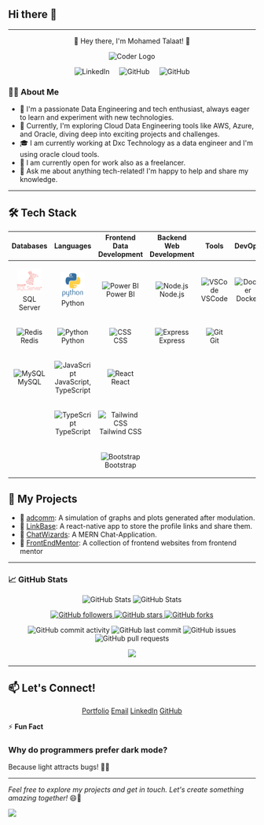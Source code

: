 ## Hi there 👋

<!--
**mohamedtalaat2020/mohamedtalaat2020** is a ✨ _special_ ✨ repository because its `README.md` (this file) appears on your GitHub profile.

Here are some ideas to get you started:

- 🔭 I’m currently working on ...
- 🌱 I’m currently learning ...
- 👯 I’m looking to collaborate on ...
- 🤔 I’m looking for help with ...
- 💬 Ask me about ...
- 📫 How to reach me: ...
- 😄 Pronouns: ...
- ⚡ Fun fact: ...
-->


------------------------------------------------------------------------------------

<p align="center">👋 Hey there, I'm Mohamed Talaat! 🚀</p>

<p align="center">
  <img src="https://media.tenor.com/qJ5evVs-_uUAAAAC/coding.gif" alt="Coder Logo">
</p>

<p align="center">
  <a href="https://www.linkedin.com/in/mohamed-talaat-2751998de/" style="text-decoration: none; margin: 8px;">
    <img src="https://img.shields.io/badge/LinkedIn-Connect-blue?style=for-the-badge&logo=linkedin&logoColor=white" alt="LinkedIn">
  </a>
  <a href="https://github.com/mohamedtalaat2020" target="_blank" style="text-decoration: none; margin: 8px;">
    <img src="https://img.shields.io/github/followers/VivekYadav105?label=Follow&style=for-the-badge&logo=github&logoColor=white" alt="GitHub">
  </a>
  
  <a href="https://drive.google.com/file/d/10aHQrvLlmtukQPu6dlUd8OHfVXmI85Zp/view?usp=sharing" style="text-decoration: none; margin: 8px;">
    <img src="https://img.shields.io/badge/Resume-Click%20Here-brightgreen?style=for-the-badge" alt="GitHub">
  </a>
</p>


### 👩‍💻 **About Me**

- 🌱 I'm a passionate Data Engineering and tech enthusiast, always eager to learn and experiment with new technologies.
- 🔭 Currently, I'm exploring Cloud Data Engineering tools like AWS, Azure, and Oracle, diving deep into exciting projects and challenges.
- 🎓 I am currently working at Dxc Technology as a data engineer and I'm using oracle cloud tools.
- 💼 I am currently open for work also as a freelancer.
- 💬 Ask me about anything tech-related! I'm happy to help and share my knowledge.

---

## 🛠️ Tech Stack

<div align="center">

| Databases                                       | Languages                             | Frontend Data Development              | Backend Web Development            | Tools                          | DevOps       |
| ----------------------------------------------- | ------------------------------------- | ------------------------------------- | --------------------------------- | ------------------------------ | ------------ |
| <p align="center"><img src="https://raw.githubusercontent.com/devicons/devicon/6910f0503efdd315c8f9b858234310c06e04d9c0/icons/microsoftsqlserver/microsoftsqlserver-line-wordmark.svg" alt="SQL Server" width="50" height="50"><br>SQL Server</p>      | <p align="center"><img src="https://raw.githubusercontent.com/devicons/devicon/6910f0503efdd315c8f9b858234310c06e04d9c0/icons/python/python-original-wordmark.svg" alt="Python" width="50" height="50"><br> Python</p>       | <p align="center"><img src="https://raw.githubusercontent.com/microsoft/PowerBI-Icons/2bf1c982fb24528eee1559a96a25eb534c175cfd/SVG/Power-BI.svg" alt="Power BI" width="50" height="50"><br> Power BI</p>     | <p align="center"><img src="https://cdn.jsdelivr.net/gh/devicons/devicon/icons/nodejs/nodejs-original.svg" alt="Node.js" width="50" height="50"><br> Node.js</p>       | <p align="center"><img src="https://w7.pngwing.com/pngs/512/824/png-transparent-visual-studio-code-hd-logo-thumbnail.png" alt="VSCode" width="50" height="50"><br> VSCode</p>   | <p align="center"><img src="https://cdn.jsdelivr.net/gh/devicons/devicon/icons/docker/docker-original.svg" alt="Docker" width="50" height="50"><br> Docker</p>       |
| <p align="center"><img src="https://cdn.jsdelivr.net/gh/devicons/devicon/icons/redis/redis-original.svg" alt="Redis" width="50" height="50"><br> Redis</p>            | <p align="center"><img src="https://cdn.jsdelivr.net/gh/devicons/devicon/icons/python/python-original.svg" alt="Python" width="50" height="50"><br> Python</p>      | <p align="center"><img src="https://cdn.jsdelivr.net/gh/devicons/devicon/icons/css3/css3-original.svg" alt="CSS" width="50" height="50"><br> CSS</p>   | <p align="center"><img src="https://cdn.jsdelivr.net/gh/devicons/devicon/icons/express/express-original.svg" alt="Express" width="50" height="50"><br> Express</p>     | <p align="center"><img src="https://cdn.jsdelivr.net/gh/devicons/devicon/icons/git/git-original.svg" alt="Git" width="50" height="50"><br> Git</p>         |                                  |
| <p align="center"><img src="https://cdn.jsdelivr.net/gh/devicons/devicon/icons/mysql/mysql-original.svg" alt="MySQL" width="50" height="50"><br> MySQL</p>            | <p align="center"><img src="https://cdn.jsdelivr.net/gh/devicons/devicon/icons/javascript/javascript-original.svg" alt="JavaScript" width="50" height="50"><br> JavaScript, TypeScript</p>      | <p align="center"><img src="https://cdn.jsdelivr.net/gh/devicons/devicon/icons/react/react-original.svg" alt="React" width="50" height="50"><br> React</p>                 |                                         |                                   |                                  |
|                                                 | <p align="center"><img src="https://cdn.jsdelivr.net/gh/devicons/devicon/icons/typescript/typescript-original.svg" alt="TypeScript" width="50" height="50"><br> TypeScript</p>      | <p align="center"><img src="https://cdn.jsdelivr.net/gh/devicons/devicon/icons/tailwindcss/tailwindcss-original-wordmark.svg" alt="Tailwind CSS" width="50" height="50"><br> Tailwind CSS</p>     |                                         |                                   |                                  |
|                                                 |                                           | <p align="center"><img src="https://cdn.jsdelivr.net/gh/devicons/devicon/icons/bootstrap/bootstrap-original.svg" alt="Bootstrap" width="50" height="50"><br> Bootstrap</p>          |
</div>


## 🌟 My Projects

- 🚀 [adcomm](https://github.com/VivekYadav105/adcomm): A simulation of graphs and plots generated after modulation.
- 🚀 [LinkBase](https://github.com/VivekYadav105/LinkBase): A react-native app to store the profile links and share them.
- 🚀 [ChatWizards](https://github.com/ChatWizards/frontend-web): A MERN Chat-Application.
- 🚀 [FrontEndMentor](https://github.com/VivekYadav105/frontend-mentor): A collection of frontend websites from frontend mentor

---

### 📈 **GitHub Stats**

<p align="center">
  <img height="160" src="https://github-readme-stats.vercel.app/api?username=VivekYadav105&show_icons=true&theme=radical" alt="GitHub Stats" />
  <img height="160" src="https://github-readme-stats.vercel.app/api/top-langs/?username=VivekYadav105&layout=compact&hide=html&theme=radicall&bg_color=0D1117" alt="GitHub Stats" />
</p>



<p align="center">
  <a href="https://github.com/VivekYadav105">
    <img alt="GitHub followers" src="https://img.shields.io/github/followers/VivekYadav105?style=social">
  </a>
  <a href="https://github.com/VivekYadav105">
    <img alt="GitHub stars" src="https://img.shields.io/github/stars/VivekYadav105?style=social">
  </a>
  <a href="https://github.com/VivekYadav105">
    <img alt="GitHub forks" src="https://img.shields.io/github/forks/VivekYadav105?style=social">
  </a>
</p>

<p align="center">
  <img alt="GitHub commit activity" src="https://img.shields.io/github/commit-activity/m/VivekYadav105/your-repo-name">
  <img alt="GitHub last commit" src="https://img.shields.io/github/last-commit/VivekYadav105/your-repo-name">
  <img alt="GitHub issues" src="https://img.shields.io/github/issues/VivekYadav105/your-repo-name">
  <img alt="GitHub pull requests" src="https://img.shields.io/github/issues-pr/VivekYadav105/your-repo-name">
</p>

<div align="center">
<img src="https://github-readme-activity-graph.vercel.app/graph?username=VivekYadav105&bg_color=053313&color=2ab259&line=4c9e56&point=238b28&area=true&hide_border=true" height=250/>
</div>

---

## 📫 **Let's Connect!**
<div align="center">

[Portfolio](https://img.shields.io/badge/-Portfolio-blue?style=flat-square&logo=google-chrome&logoColor=white) 
[Email](https://img.shields.io/badge/-Email-green?style=flat-square&logo=gmail&logoColor=white) 
[LinkedIn](https://img.shields.io/badge/-LinkedIn-blue?style=flat-square&logo=linkedin&logoColor=white) 
[GitHub](https://img.shields.io/badge/-GitHub-purple?style=flat-square&logo=github&logoColor=white) 

</div>


⚡ **Fun Fact**

### Why do programmers prefer dark mode?

Because light attracts bugs! 🐛😄

---

*Feel free to explore my projects and get in touch. Let's create something amazing together!* 😄🚀

<a href="https://visitcount.itsvg.in">
  <img src="https://visitcount.itsvg.in/api?id=mohamedtalaat2020&label=Profile%20Views&pretty=false" />
</a>
